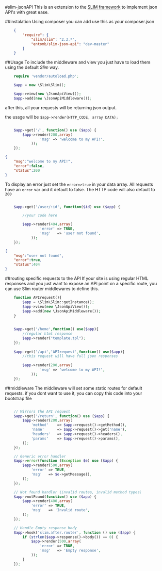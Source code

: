 #slim-jsonAPI
This is an extension to the [SLIM framework](https://github.com/codeguy/Slim) to implement json API's with great ease.

##instalation
Using composer you can add use this as your composer.json

```json
    {
        "require": {
            "slim/slim": "2.3.*",
            "entomb/slim-json-api": "dev-master"
        }
    }

```

##Usage
To include the middleware and view you just have to load them using the default _Slim_ way.

```php
    require 'vendor/autoload.php';

    $app = new \Slim\Slim();

    $app->view(new \JsonApiView());
    $app->add(new \JsonApiMiddleware());
```

after this, all your requests will be returning json output.

the usage will be `$app->render(HTTP_CODE, array DATA);`

```php

    $app->get('/', function() use ($app) {
        $app->render(200,array(
                'msg' => 'welcome to my API!',
            ));
    });

```
```json
{
    "msg":"welcome to my API!",
    "error":false,
    "status":200
}

```


To display an error just set the `error=>true` in your data array.
All requests have an `error` var and it default to false.
The HTTP code will also default to `200`

```php

    $app->get('/user/:id', function($id) use ($app) {

        //your code here

        $app->render(404,array(
                'error' => TRUE,
                'msg'   => 'user not found',
            ));
    });

```
```json
{
    "msg":"user not found",
    "error":true,
    "status":404
}

```


##routing specific requests to the API
If your site is using regular HTML responses and you just want to expose an API point on a specific route, 
you can use Slim router middlewares to define this.

```php
    function APIrequest(){
        $app = \Slim\Slim::getInstance();
        $app->view(new \JsonApiView());
        $app->add(new \JsonApiMiddleware());
    }
    
    
    $app->get('/home',function() use($app){
        //regular html response
        $app->render("template.tpl");
    });
    
    $app->get('/api','APIrequest',function() use($app){
        //this request will have full json responses
        
        $app->render(200,array(
                'msg' => 'welcome to my API!',
            ));
    });
```


##middleware
The middleware will set some static routes for default requests.
if you dont want to use it, you can copy this code into your bootstrap file

```php

    // Mirrors the API request
    $app->get('/return', function() use ($app) {
        $app->render(200,array(
            'method'    => $app->request()->getMethod(),
            'name'      => $app->request()->get('name'),
            'headers'   => $app->request()->headers(),
            'params'    => $app->request()->params(),
        ));
    });

    // Generic error handler
    $app->error(function (Exception $e) use ($app) {
        $app->render(500,array(
            'error' => TRUE,
            'msg'   => $e->getMessage(),
        ));
    });

    // Not found handler (invalid routes, invalid method types)
    $app->notFound(function() use ($app) {
        $app->render(400,array(
            'error' => TRUE,
            'msg'   => 'Invalid route',
        ));
    });

    // Handle Empty response body
    $app->hook('slim.after.router', function () use ($app) {
        if (strlen($app->response()->body()) == 0) {
            $app->render(500,array(
                'error' => TRUE,
                'msg'   => 'Empty response',
            ));
        }
    });


```
